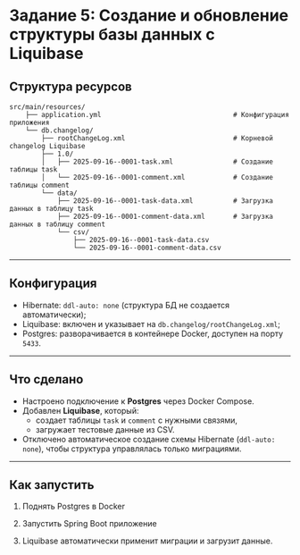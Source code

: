 # Задание 5: Создание и обновление структуры базы данных с Liquibase

## Структура ресурсов

```
src/main/resources/
    ├── application.yml                                 # Конфигурация приложения
    └── db.changelog/
        ├── rootChangeLog.xml                           # Корневой changelog Liquibase
        ├── 1.0/
        │   ├── 2025-09-16--0001-task.xml               # Создание таблицы task
        │   └── 2025-09-16--0001-comment.xml            # Создание таблицы comment
        └── data/
            ├── 2025-09-16--0001-task-data.xml          # Загрузка данных в таблицу task
            ├── 2025-09-16--0001-comment-data.xml       # Загрузка данных в таблицу comment
            └── csv/
                ├── 2025-09-16--0001-task-data.csv
                └── 2025-09-16--0001-comment-data.csv
```

---

## Конфигурация

- Hibernate: `ddl-auto: none` (структура БД не создается автоматически);
- Liquibase: включен и указывает на `db.changelog/rootChangeLog.xml`;
- Postgres: разворачивается в контейнере Docker, доступен на порту `5433`.

---

## Что сделано

- Настроено подключение к **Postgres** через Docker Compose.
- Добавлен **Liquibase**, который:
    - создает таблицы `task` и `comment` с нужными связями,
    - загружает тестовые данные из CSV.
- Отключено автоматическое создание схемы Hibernate (`ddl-auto: none`), чтобы структура управлялась только миграциями.

---

## Как запустить

1. Поднять Postgres в Docker

2. Запустить Spring Boot приложение

3. Liquibase автоматически применит миграции и загрузит данные.